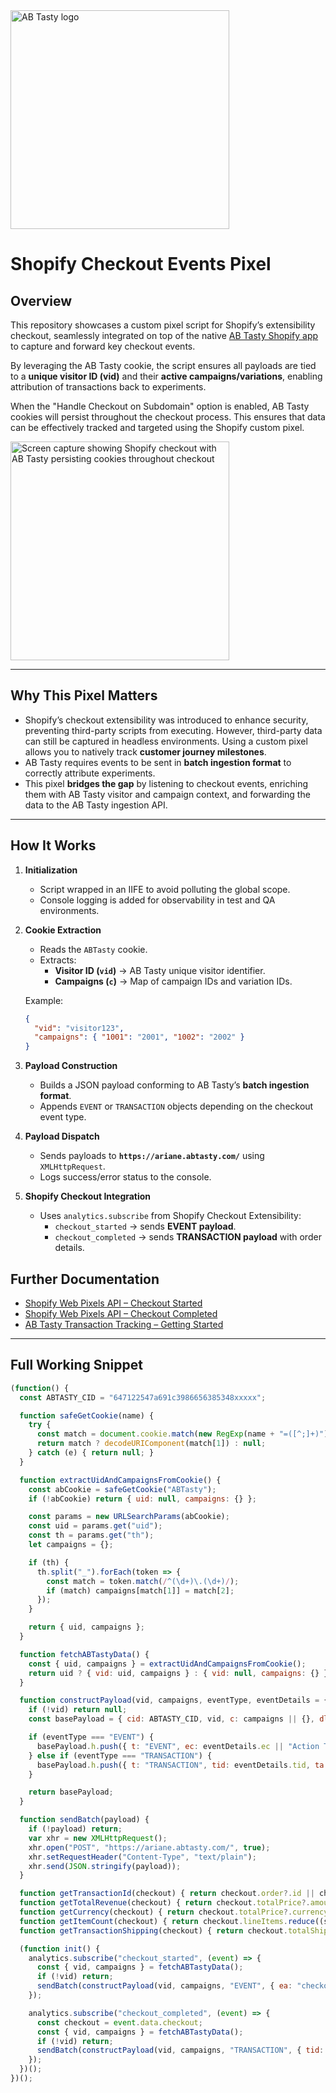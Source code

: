 <img src="https://content.partnerpage.io/eyJidWNrZXQiOiJwYXJ0bmVycGFnZS5wcm9kIiwia2V5IjoibWVkaWEvY29udGFjdF9pbWFnZXMvMDUwNGZlYTYtOWIxNy00N2IyLTg1YjUtNmY5YTZjZWU5OTJiLzI1NjhmYjk4LTQwM2ItNGI2OC05NmJiLTE5YTg1MzU3ZjRlMS5wbmciLCJlZGl0cyI6eyJ0b0Zvcm1hdCI6IndlYnAiLCJyZXNpemUiOnsid2lkdGgiOjEyMDAsImhlaWdodCI6NjI3LCJmaXQiOiJjb250YWluIiwiYmFja2dyb3VuZCI6eyJyIjoyNTUsImciOjI1NSwiYiI6MjU1LCJhbHBoYSI6MH19fX0=" alt="AB Tasty logo" width="350"/>

# Shopify Checkout Events Pixel

## Overview
This repository showcases a custom pixel script for Shopify’s extensibility checkout, seamlessly integrated on top of the native [AB Tasty Shopify app](https://apps.shopify.com/ab-tasty-1) to capture and forward key checkout events.  

By leveraging the AB Tasty cookie, the script ensures all payloads are tied to a **unique visitor ID (vid)** and their **active campaigns/variations**, enabling attribution of transactions back to experiments.

When the "Handle Checkout on Subdomain" option is enabled, AB Tasty cookies will persist throughout the checkout process. This ensures that data can be effectively tracked and targeted using the Shopify custom pixel.

<img 
    src="https://assets-manager.abtasty.com/1ceff369b6cd9aceaa9ee318e6498167/image.jpg" 
    alt="Screen capture showing Shopify checkout with AB Tasty persisting cookies throughout checkout" 
    width="350"
/>

---

## Why This Pixel Matters

- Shopify’s checkout extensibility was introduced to enhance security, preventing third-party scripts from executing. However, third-party data can still be captured in headless environments. Using a custom pixel allows you to natively track **customer journey milestones**.  
- AB Tasty requires events to be sent in **batch ingestion format** to correctly attribute experiments.  
- This pixel **bridges the gap** by listening to checkout events, enriching them with AB Tasty visitor and campaign context, and forwarding the data to the AB Tasty ingestion API.

---

## How It Works
1. **Initialization**  
   - Script wrapped in an IIFE to avoid polluting the global scope.  
   - Console logging is added for observability in test and QA environments.  

2. **Cookie Extraction**  
   - Reads the `ABTasty` cookie.  
   - Extracts:
     - **Visitor ID (`vid`)** → AB Tasty unique visitor identifier.  
     - **Campaigns (`c`)** → Map of campaign IDs and variation IDs.
    
   Example:
   ```json
   {
     "vid": "visitor123",
     "campaigns": { "1001": "2001", "1002": "2002" }
   }

3. **Payload Construction**  
   - Builds a JSON payload conforming to AB Tasty’s **batch ingestion format**.  
   - Appends `EVENT` or `TRANSACTION` objects depending on the checkout event type.  

4. **Payload Dispatch**  
   - Sends payloads to **`https://ariane.abtasty.com/`** using `XMLHttpRequest`.  
   - Logs success/error status to the console.  

5. **Shopify Checkout Integration**  
   - Uses `analytics.subscribe` from Shopify Checkout Extensibility:  
     - `checkout_started` → sends **EVENT payload**.  
     - `checkout_completed` → sends **TRANSACTION payload** with order details.  

## Further Documentation

- [Shopify Web Pixels API – Checkout Started](https://shopify.dev/docs/api/web-pixels-api/standard-events/checkout_started)  
- [Shopify Web Pixels API – Checkout Completed](https://shopify.dev/docs/api/web-pixels-api/standard-events/checkout_completed)  
- [AB Tasty Transaction Tracking – Getting Started](https://docs.abtasty.com/client-side/transaction-tag-implementation/transaction-tracking-getting-started)

---

## Full Working Snippet

```javascript
(function() {
  const ABTASTY_CID = "647122547a691c3986656385348xxxxx";

  function safeGetCookie(name) {
    try {
      const match = document.cookie.match(new RegExp(name + "=([^;]+)"));
      return match ? decodeURIComponent(match[1]) : null;
    } catch (e) { return null; }
  }

  function extractUidAndCampaignsFromCookie() {
    const abCookie = safeGetCookie("ABTasty");
    if (!abCookie) return { uid: null, campaigns: {} };

    const params = new URLSearchParams(abCookie);
    const uid = params.get("uid");
    const th = params.get("th");
    let campaigns = {};

    if (th) {
      th.split("_").forEach(token => {
        const match = token.match(/^(\d+)\.(\d+)/);
        if (match) campaigns[match[1]] = match[2];
      });
    }

    return { uid, campaigns };
  }

  function fetchABTastyData() {
    const { uid, campaigns } = extractUidAndCampaignsFromCookie();
    return uid ? { vid: uid, campaigns } : { vid: null, campaigns: {} };
  }

  function constructPayload(vid, campaigns, eventType, eventDetails = {}) {
    if (!vid) return null;
    const basePayload = { cid: ABTASTY_CID, vid, c: campaigns || {}, dl: window.location.href, dr: document.referrer || window.location.href, pt: document.title || "", cst: Date.now(), t: "BATCH", h: [] };

    if (eventType === "EVENT") {
      basePayload.h.push({ t: "EVENT", ec: eventDetails.ec || "Action Tracking", ea: eventDetails.ea || "checkout_started", qt: eventDetails.qt || 502 });
    } else if (eventType === "TRANSACTION") {
      basePayload.h.push({ t: "TRANSACTION", tid: eventDetails.tid, ta: eventDetails.ta || "Purchase", tr: eventDetails.tr, tc: eventDetails.tc, ts: eventDetails.ts, icn: eventDetails.icn, qt: eventDetails.qt || 503 });
    }

    return basePayload;
  }

  function sendBatch(payload) {
    if (!payload) return;
    var xhr = new XMLHttpRequest();
    xhr.open("POST", "https://ariane.abtasty.com/", true);
    xhr.setRequestHeader("Content-Type", "text/plain");
    xhr.send(JSON.stringify(payload));
  }

  function getTransactionId(checkout) { return checkout.order?.id || checkout.id; }
  function getTotalRevenue(checkout) { return checkout.totalPrice?.amount || 0; }
  function getCurrency(checkout) { return checkout.totalPrice?.currencyCode || "GBP"; }
  function getItemCount(checkout) { return checkout.lineItems.reduce((sum, item) => sum + item.quantity, 0); }
  function getTransactionShipping(checkout) { return checkout.totalShippingPrice?.amount || 0; }

  (function init() {
    analytics.subscribe("checkout_started", (event) => {
      const { vid, campaigns } = fetchABTastyData();
      if (!vid) return;
      sendBatch(constructPayload(vid, campaigns, "EVENT", { ea: "checkout_started" }));
    });

    analytics.subscribe("checkout_completed", (event) => {
      const checkout = event.data.checkout;
      const { vid, campaigns } = fetchABTastyData();
      if (!vid) return;
      sendBatch(constructPayload(vid, campaigns, "TRANSACTION", { tid: getTransactionId(checkout), tr: getTotalRevenue(checkout), tc: getCurrency(checkout), icn: getItemCount(checkout), ts: getTransactionShipping(checkout) }));
    });
  })();
})();
```
